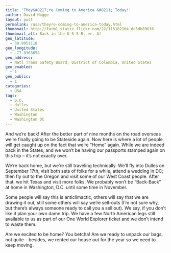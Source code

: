 ```yaml
---
title: 'They&#8217;re Coming to America &#8211; Today!'
author: David Hogge
layout: post
permalink: /usa/theyre-coming-to-america-today.html
thumbnail: http://farm1.static.flickr.com/22/115182104_dd5db896f6
thumbnail_alt: Back in the U-S-S-R, er, A!
geo_latitude:
  - 38.8951118
geo_longitude:
  - -77.0363658
geo_address:
  - Natl Trans Safety Board, District of Columbia, United States
geo_enabled:
  - 1
geo_public:
  - 1
categories:
  - USA
tags:
  - D.C.
  - dulles
  - United States
  - Washington
  - Washington DC
---
```

And we&#8217;re back! After the better part of nine months on the road overseas we&#8217;re finally going to be Stateside again. Now here is where a lot of people will get caught up on the fact that we&#8217;re &#8220;Home&#8221; again. While we are indeed back in the States, and we won&#8217;t be having our passports stamped again on this trip &#8211; it&#8217;s not exactly over.

We&#8217;re back home, but we&#8217;re still traveling technically. We&#8217;ll fly into Dulles on September 17th, visit both sets of folks for a while, attend a wedding in DC; then fly out to the Oregon and visit some of our West Coast people. After that, we hit Texas and visit more folks. We probably won&#8217;t be &#8220;Back-Back&#8221; at home in Washington, D.C. until some time in November. 

Some people will say this is anticlimactic, others will say that we are drawing it out, still some others will say we&#8217;re sell-outs (I&#8217;m not sure why, but there&#8217;s always someone ready to call you a sell out). We say, if you don&#8217;t like it plan your own damn trip. We have a few North American legs still available to us as part of our One World Explorer ticket and we don&#8217;t intend to waste them.

Are we excited to be home? You betcha! Are we ready to unpack our bags, not quite &#8211; besides, we rented our house out for the year so we need to keep moving.